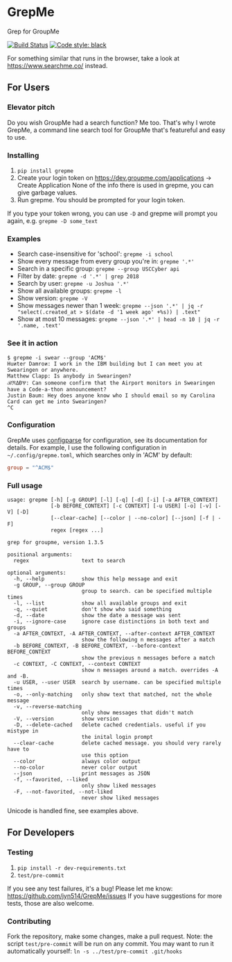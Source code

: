 # GrepMe
Grep for GroupMe

[![Build Status](https://travis-ci.org/jyn514/GrepMe.svg?branch=master)](https://travis-ci.org/jyn514/GrepMe)
[![Code style: black](https://img.shields.io/badge/code%20style-black-000000.svg)](https://github.com/psf/black)

For something similar that runs in the browser, take a look at https://www.searchme.co/ instead.

## For Users

### Elevator pitch

Do you wish GroupMe had a search function? Me too. That's why I wrote GrepMe,
a command line search tool for GroupMe that's featureful and easy to use.

### Installing

1. `pip install grepme`
2. Create your login token on https://dev.groupme.com/applications -> Create Application
  None of the info there is used in grepme, you can give garbage values.
3. Run grepme. You should be prompted for your login token.

If you type your token wrong, you can use `-D` and grepme will prompt you again,
e.g. `grepme -D some_text`

### Examples

- Search case-insensitive for 'school': `grepme -i school`
- Show every message from every group you're in: `grepme '.*'`
- Search in a specific group: `grepme --group USCCyber api`
- Filter by date: `grepme -d '.*' | grep 2018`
- Search by user: `grepme -u Joshua '.*'`
- Show all available groups: `grepme -l`
- Show version: `grepme -V`
- Show messages newer than 1 week: `grepme --json '.*' | jq -r "select(.created_at > $(date -d '1 week ago' +%s)) | .text"`
- Show at most 10 messages: `grepme --json '.*' | head -n 10 | jq -r '.name, .text'`

### See it in action

```
$ grepme -i swear --group 'ACM$'
Huиter Damroи: I work in the IBM building but I can meet you at Swearingen or anywhere.
Matthew Clapp: Is anybody in Swearingen?
ℬℜΔƉѰ: Can someone confirm that the Airport monitors in Swearingen have a Code-a-thon announcement?
Justin Baum: Hey does anyone know who I should email so my Carolina Card can get me into Swearingen?
^C
```

### Configuration

GrepMe uses [configparse](https://github.com/jyn514/configparse) for configuration,
see its documentation for details. For example, I use the following configuration
in `~/.config/grepme.toml`, which searches only in 'ACM' by default:

```toml
group = "^ACM$"
```

### Full usage

```
usage: grepme [-h] [-g GROUP] [-l] [-q] [-d] [-i] [-a AFTER_CONTEXT]
              [-b BEFORE_CONTEXT] [-c CONTEXT] [-u USER] [-o] [-v] [-V] [-D]
              [--clear-cache] [--color | --no-color] [--json] [-f | -F]
              regex [regex ...]

grep for groupme, version 1.3.5

positional arguments:
  regex                 text to search

optional arguments:
  -h, --help            show this help message and exit
  -g GROUP, --group GROUP
                        group to search. can be specified multiple times
  -l, --list            show all available groups and exit
  -q, --quiet           don't show who said something
  -d, --date            show the date a message was sent
  -i, --ignore-case     ignore case distinctions in both text and groups
  -a AFTER_CONTEXT, -A AFTER_CONTEXT, --after-context AFTER_CONTEXT
                        show the following n messages after a match
  -b BEFORE_CONTEXT, -B BEFORE_CONTEXT, --before-context BEFORE_CONTEXT
                        show the previous n messages before a match
  -c CONTEXT, -C CONTEXT, --context CONTEXT
                        show n messages around a match. overrides -A and -B.
  -u USER, --user USER  search by username. can be specified multiple times
  -o, --only-matching   only show text that matched, not the whole message
  -v, --reverse-matching
                        only show messages that didn't match
  -V, --version         show version
  -D, --delete-cached   delete cached credentials. useful if you mistype in
                        the inital login prompt
  --clear-cache         delete cached message. you should very rarely have to
                        use this option
  --color               always color output
  --no-color            never color output
  --json                print messages as JSON
  -f, --favorited, --liked
                        only show liked messages
  -F, --not-favorited, --not-liked
                        never show liked messages
```

Unicode is handled fine, see examples above.

## For Developers

### Testing

1. `pip install -r dev-requirements.txt`
2. `test/pre-commit`

If you see any test failures, it's a bug! Please let me know: https://github.com/jyn514/GrepMe/issues
If you have suggestions for more tests, those are also welcome.

### Contributing

Fork the repository, make some changes, make a pull request.
Note: the script `test/pre-commit` will be run on any commit.
You may want to run it automatically yourself: `ln -s ../test/pre-commit .git/hooks`
